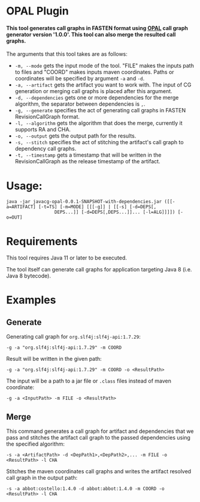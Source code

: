 # OPAL Plugin
#### This tool generates call graphs in FASTEN format using [OPAL](https://www.opal-project.de/) call graph generator version '1.0.0'. This tool can also merge the resulted call graphs.

The arguments that this tool takes are as follows:
- `-m, --mode` gets the input mode of the tool. "FILE" makes the inputs path to files and "COORD" makes inputs maven coordinates. Paths or coordinates will be specified by argument `-a` and `-d`.
- `-a, --artifact` gets the artifact you want to work with. The input of CG generation or merging call graphs is placed after this argument.
- `-d, --dependencies` gets one or more dependencies for the merge algorithm, the separator between dependencies is `,`.
- `-g, --generate` specifies the act of generating call graphs in FASTEN RevisionCallGraph format.
- `-l, --algorithm` gets the algorithm that does the merge, currently it supports RA and CHA.
- `-o, --output` gets the output path for the results.
- `-s, --stitch` specifies the act of stitching the artifact's call graph to dependency call graphs.
- `-t, --timestamp` gets a timestamp that will be written in the RevisionCallGraph as the release timestamp of the artifact.

# Usage: 
```
java -jar javacg-opal-0.0.1-SNAPSHOT-with-dependencies.jar ([[-a=ARTIFACT] [-t=TS] [-m=MODE] [[[-g]] | [[-s] [-d=DEPS[,
                  DEPS...]] [-d=DEPS[,DEPS...]]... [-l=ALG]]]]) [-o=OUT]
```

# Requirements
This tool requires Java 11 or later to be executed.

The tool itself can generate call graphs for application targeting Java 8 (i.e. Java 8 bytecode).

# Examples
## Generate
Generating call graph for `org.slf4j:slf4j-api:1.7.29`:
```
-g -a "org.slf4j:slf4j-api:1.7.29" -m COORD
```

Result will be written in the given path:
```
-g -a "org.slf4j:slf4j-api:1.7.29" -m COORD -o <ResultPath>
```

The input will be a path to a jar file or `.class` files instead of maven coordinate:
```
-g -a <InputPath> -m FILE -o <ResultPath>
```
## Merge
This command generates a call graph for artifact and dependencies that we pass and stitches the artifact call graph to the passed dependencies using the specified algorithm:
```
-s -a <ArtifactPath> -d <DepPath1>,<DepPath2>,... -m FILE -o <ResultPath> -l CHA
```

Stitches the maven coordinates call graphs and writes the artifact resolved call graph in the output path:
```
-s -a abbot:costello:1.4.0 -d abbot:abbot:1.4.0 -m COORD -o <ResultPath> -l CHA
```
